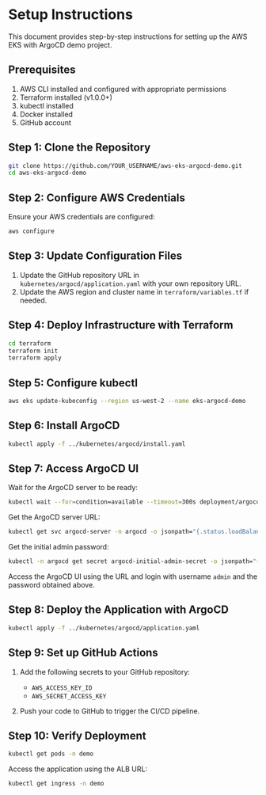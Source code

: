 # Setup Instructions

This document provides step-by-step instructions for setting up the AWS EKS with ArgoCD demo project.

## Prerequisites

1. AWS CLI installed and configured with appropriate permissions
2. Terraform installed (v1.0.0+)
3. kubectl installed
4. Docker installed
5. GitHub account

## Step 1: Clone the Repository

```bash
git clone https://github.com/YOUR_USERNAME/aws-eks-argocd-demo.git
cd aws-eks-argocd-demo
```

## Step 2: Configure AWS Credentials

Ensure your AWS credentials are configured:

```bash
aws configure
```

## Step 3: Update Configuration Files

1. Update the GitHub repository URL in `kubernetes/argocd/application.yaml` with your own repository URL.
2. Update the AWS region and cluster name in `terraform/variables.tf` if needed.

## Step 4: Deploy Infrastructure with Terraform

```bash
cd terraform
terraform init
terraform apply
```

## Step 5: Configure kubectl

```bash
aws eks update-kubeconfig --region us-west-2 --name eks-argocd-demo
```

## Step 6: Install ArgoCD

```bash
kubectl apply -f ../kubernetes/argocd/install.yaml
```

## Step 7: Access ArgoCD UI

Wait for the ArgoCD server to be ready:

```bash
kubectl wait --for=condition=available --timeout=300s deployment/argocd-server -n argocd
```

Get the ArgoCD server URL:

```bash
kubectl get svc argocd-server -n argocd -o jsonpath="{.status.loadBalancer.ingress[0].hostname}"
```

Get the initial admin password:

```bash
kubectl -n argocd get secret argocd-initial-admin-secret -o jsonpath="{.data.password}" | base64 -d
```

Access the ArgoCD UI using the URL and login with username `admin` and the password obtained above.

## Step 8: Deploy the Application with ArgoCD

```bash
kubectl apply -f ../kubernetes/argocd/application.yaml
```

## Step 9: Set up GitHub Actions

1. Add the following secrets to your GitHub repository:
   - `AWS_ACCESS_KEY_ID`
   - `AWS_SECRET_ACCESS_KEY`

2. Push your code to GitHub to trigger the CI/CD pipeline.

## Step 10: Verify Deployment

```bash
kubectl get pods -n demo
```

Access the application using the ALB URL:

```bash
kubectl get ingress -n demo
```